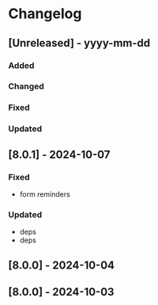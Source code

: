 # Changelog
## [Unreleased] - yyyy-mm-dd

### Added

### Changed

### Fixed

### Updated

## [8.0.1] - 2024-10-07


### Fixed
- form reminders

### Updated
- deps
- deps

## [8.0.0] - 2024-10-04


## [8.0.0] - 2024-10-03
